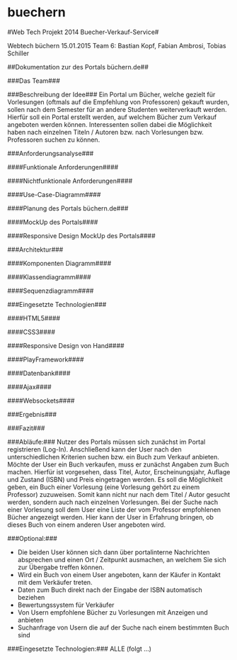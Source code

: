 buechern
========

#Web Tech Projekt 2014 Buecher-Verkauf-Service#

Webtech 			büchern			15.01.2015
Team 6: Bastian Kopf, Fabian Ambrosi, Tobias Schiller

##Dokumentation zur des Portals büchern.de##

###Das Team###

###Beschreibung der Idee###
Ein Portal um Bücher, welche gezielt für Vorlesungen (oftmals auf die Empfehlung von Professoren) gekauft wurden, sollen nach dem Semester für an andere Studenten weiterverkauft werden.
Hierfür soll ein Portal erstellt werden, auf welchem Bücher zum Verkauf angeboten werden können. 
Interessenten sollen dabei die Möglichkeit haben nach einzelnen Titeln / Autoren bzw. nach Vorlesungen bzw. Professoren suchen zu können.

###Anforderungsanalyse###

####Funktionale Anforderungen####

####Nichtfunktionale Anforderungen####

####Use-Case-Diagramm####

####Planung des Portals büchern.de###

####MockUp des Portals####

####Responsive Design MockUp des Portals####

###Architektur###

####Komponenten Diagramm####

####Klassendiagramm####

####Sequenzdiagramm####

###Eingesetzte Technologien###

####HTML5####

####CSS3####

####Responsive Design von Hand####

####PlayFramework####

####Datenbank####

####Ajax####

####Websockets####

###Ergebnis###

###Fazit###



###Abläufe:###
Nutzer des Portals müssen sich zunächst im Portal registrieren (Log-In).
Anschließend kann der User nach den unterschiedlichen Kriterien suchen bzw. ein Buch zum Verkauf anbieten.
Möchte der User ein Buch verkaufen, muss er zunächst Angaben zum Buch machen.
Hierfür ist vorgesehen, dass Titel, Autor, Erscheinungsjahr, Auflage und Zustand (ISBN) und Preis eingetragen werden. 
Es soll die Möglichkeit geben, ein Buch einer Vorlesung (eine Vorlesung gehört zu einem Professor) zuzuweisen. Somit kann nicht nur nach dem Titel / Autor gesucht werden, sondern auch nach einzelnen Vorlesungen.
Bei der Suche nach einer Vorlesung soll dem User eine Liste der vom Professor empfohlenen Bücher angezeigt werden. Hier kann der User in Erfahrung bringen, ob dieses Buch von einem anderen User angeboten wird. 

###Optional:###
*	Die beiden User können sich dann über portalinterne Nachrichten absprechen und einen Ort / Zeitpunkt ausmachen, an welchem Sie sich zur Übergabe treffen können. 
*	Wird ein Buch von einem User angeboten, kann der Käufer in Kontakt mit dem Verkäufer treten.
*	Daten zum Buch direkt nach der Eingabe der ISBN automatisch beziehen
*	Bewertungssystem für Verkäufer
*	Von Usern empfohlene Bücher zu Vorlesungen mit Anzeigen und anbieten
*	Suchanfrage von Usern die auf der Suche nach einem bestimmten Buch sind

###Eingesetzte Technologien:###
ALLE (folgt ...)
 
